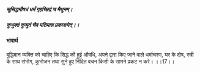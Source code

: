 ##### सुसिद्धमौषधं धर्मं गृहच्छिद्रं च मैथुनम्।
##### कुभुक्तं कुश्रुतं चैव मतिमान्न प्रकाशयेत्।। 

#### भावार्थ

बुद्धिमान व्यक्ति को चाहिए कि सिद्ध की हुई औषधि, अपने द्वारा किए जाने वाले धर्माचरण, घर के दोष, स्त्री के साथ संभोग, कुभोजन तथा सुने हुए निंदित वचन किसी के सामने प्रकट न करे। ।।17।।